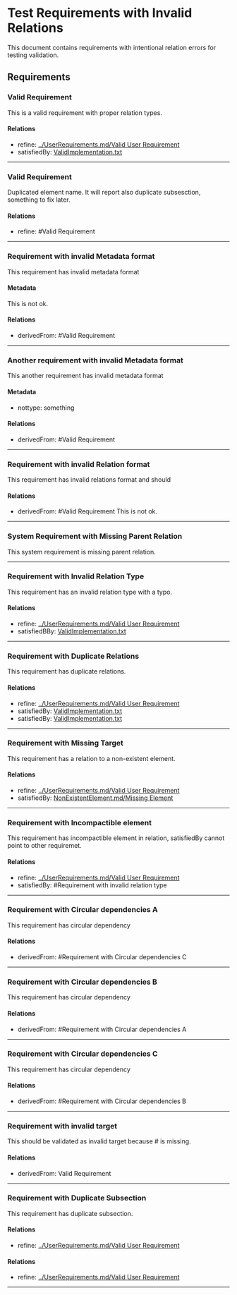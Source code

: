 # Test Requirements with Invalid Relations

This document contains requirements with intentional relation errors for testing validation.

## Requirements

### Valid Requirement

This is a valid requirement with proper relation types.

#### Relations
  * refine: [../UserRequirements.md/Valid User Requirement](../UserRequirements.md#valid-user-requirement)
  * satisfiedBy: [ValidImplementation.txt](ValidImplementation.txt)

---

### Valid Requirement

Duplicated element name. It will report also duplicate subsesction, something to fix later.

#### Relations
  * refine: #Valid Requirement

---

### Requirement with invalid Metadata format

This requirement has invalid metadata format

#### Metadata
This is not ok.

#### Relations
  * derivedFrom: #Valid Requirement
  
---

### Another requirement with invalid Metadata format

This another requirement has invalid metadata format

#### Metadata
  * nottype: something

#### Relations
  * derivedFrom: #Valid Requirement
  
---

### Requirement with invalid Relation format

This requirement has invalid relations format and should 


#### Relations
  * derivedFrom: #Valid Requirement
This is not ok.
  
---

  
### System Requirement with Missing Parent Relation

This system requirement is missing parent relation.

---

### Requirement with Invalid Relation Type

This requirement has an invalid relation type with a typo.

#### Relations
  * refine: [../UserRequirements.md/Valid User Requirement](../UserRequirements.md#valid-user-requirement)
  * satisfiedBBy: [ValidImplementation.txt](ValidImplementation.txt)

---


### Requirement with Duplicate Relations

This requirement has duplicate relations.

#### Relations
  * refine: [../UserRequirements.md/Valid User Requirement](../UserRequirements.md#valid-user-requirement)
  * satisfiedBy: [ValidImplementation.txt](ValidImplementation.txt)
  * satisfiedBy: [ValidImplementation.txt](ValidImplementation.txt)

---

### Requirement with Missing Target

This requirement has a relation to a non-existent element.

#### Relations
  * refine: [../UserRequirements.md/Valid User Requirement](../UserRequirements.md#valid-user-requirement)
  * satisfiedBy: [NonExistentElement.md/Missing Element](NonExistentElement.md#missing-element)
---

### Requirement with Incompactible element

This requirement has incompactible element in relation, satisfiedBy cannot point to other requiremet.

#### Relations
  * refine: [../UserRequirements.md/Valid User Requirement](../UserRequirements.md#valid-user-requirement)
  * satisfiedBy: #Requirement with invalid relation type

---

### Requirement with Circular dependencies A

This requirement has circular dependency

#### Relations
  * derivedFrom: #Requirement with Circular dependencies C

---

### Requirement with Circular dependencies B

This requirement has circular dependency

#### Relations
  * derivedFrom: #Requirement with Circular dependencies A

---

### Requirement with Circular dependencies C

This requirement has circular dependency

#### Relations
  * derivedFrom: #Requirement with Circular dependencies B

---

### Requirement with invalid target

This should be validated as invalid target because # is missing.

#### Relations
  * derivedFrom: Valid Requirement
  
---

### Requirement with Duplicate Subsection

This requirement has duplicate subsection.

#### Relations
  * refine: [../UserRequirements.md/Valid User Requirement](../UserRequirements.md#valid-user-requirement)

#### Relations
  * refine: [../UserRequirements.md/Valid User Requirement](../UserRequirements.md#valid-user-requirement)

---
